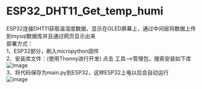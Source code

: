 # ESP32_DHT11_Get_temp_humi  
ESP32连接DHT11获取温湿度数据，显示在OLED屏幕上，通过中间层将数据上传到mysql数据库并且通过网页显示出来  
部署方式：  
1、ESP32部分，刷入micropython固件  
2、安装库文件：(使用Thonny进行开发)
点击 工具——>管理包，搜索安装如下库  
  ![image](https://github.com/hemo528/ESP32_DHT11_Get_temp_humi/assets/40025914/8c4e371b-4b5c-4178-8557-2dd9951c8ead)    
3、将代码保存为main.py到ESP32，这样ESP32上电以后会自动运行  
  ![image](https://github.com/hemo528/ESP32_DHT11_Get_temp_humi/assets/40025914/640d7aed-c7e8-42fa-8a73-800ac2aab547)  

